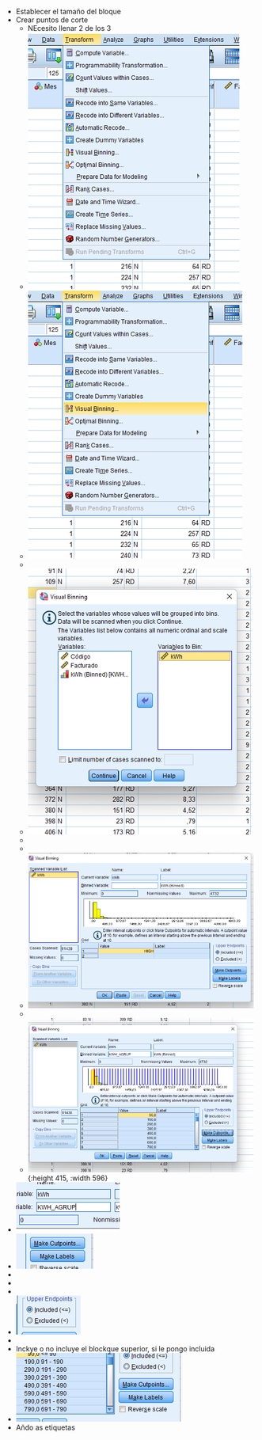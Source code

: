 - Establecer el tamaño del bloque
- Crear puntos de corte
	- NEcesito llenar 2 de los 3
	- ![image.png](../assets/image_1640267718858_0.png)
	- ![image.png](../assets/image_1640267730869_0.png)
	-
	- ![image.png](../assets/image_1640267745974_0.png)
	-
	-
	- ![image.png](../assets/image_1640267758311_0.png)
	-
	- ![image.png](../assets/image_1640267270922_0.png){:height 415, :width 596}
- ![image.png](../assets/image_1640267786835_0.png)
- ![image.png](../assets/image_1640267801526_0.png)
-
-
-
- ![image.png](../assets/image_1640267280143_0.png)
-
- Inckye o no incluye el blockque superior, si le pongo incluida
- ![image.png](../assets/image_1640267312218_0.png)
- Añdo as etiquetas